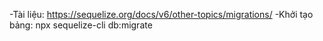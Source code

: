 -Tài liệu: https://sequelize.org/docs/v6/other-topics/migrations/
-Khởi tạo bảng: npx sequelize-cli db:migrate
